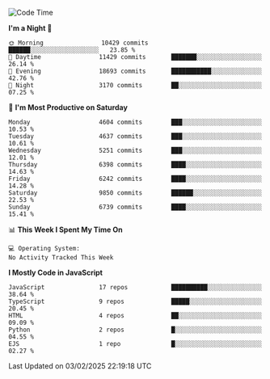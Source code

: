 <!--START_SECTION:waka-->
![Code Time](http://img.shields.io/badge/Code%20Time-3%2C498%20hrs%2059%20mins-blue)

**I'm a Night 🦉** 

```text
🌞 Morning                10429 commits       ██████░░░░░░░░░░░░░░░░░░░   23.85 % 
🌆 Daytime                11429 commits       ███████░░░░░░░░░░░░░░░░░░   26.14 % 
🌃 Evening                18693 commits       ███████████░░░░░░░░░░░░░░   42.76 % 
🌙 Night                  3170 commits        ██░░░░░░░░░░░░░░░░░░░░░░░   07.25 % 
```
📅 **I'm Most Productive on Saturday** 

```text
Monday                   4604 commits        ███░░░░░░░░░░░░░░░░░░░░░░   10.53 % 
Tuesday                  4637 commits        ███░░░░░░░░░░░░░░░░░░░░░░   10.61 % 
Wednesday                5251 commits        ███░░░░░░░░░░░░░░░░░░░░░░   12.01 % 
Thursday                 6398 commits        ████░░░░░░░░░░░░░░░░░░░░░   14.63 % 
Friday                   6242 commits        ████░░░░░░░░░░░░░░░░░░░░░   14.28 % 
Saturday                 9850 commits        ██████░░░░░░░░░░░░░░░░░░░   22.53 % 
Sunday                   6739 commits        ████░░░░░░░░░░░░░░░░░░░░░   15.41 % 
```


📊 **This Week I Spent My Time On** 

```text
💻 Operating System: 
No Activity Tracked This Week
```

**I Mostly Code in JavaScript** 

```text
JavaScript               17 repos            ██████████░░░░░░░░░░░░░░░   38.64 % 
TypeScript               9 repos             █████░░░░░░░░░░░░░░░░░░░░   20.45 % 
HTML                     4 repos             ██░░░░░░░░░░░░░░░░░░░░░░░   09.09 % 
Python                   2 repos             █░░░░░░░░░░░░░░░░░░░░░░░░   04.55 % 
EJS                      1 repo              █░░░░░░░░░░░░░░░░░░░░░░░░   02.27 % 
```




 Last Updated on 03/02/2025 22:19:18 UTC
<!--END_SECTION:waka-->

<!--
**likaiqiang/likaiqiang** is a ✨ _special_ ✨ repository because its `README.md` (this file) appears on your GitHub profile.

Here are some ideas to get you started:

- 🔭 I’m currently working on ...
- 🌱 I’m currently learning ...
- 👯 I’m looking to collaborate on ...
- 🤔 I’m looking for help with ...
- 💬 Ask me about ...
- 📫 How to reach me: ...
- 😄 Pronouns: ...
- ⚡ Fun fact: ...
-->
